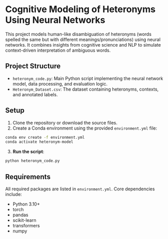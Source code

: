 # Cognitive Modeling of Heteronyms Using Neural Networks

This project models human-like disambiguation of heteronyms (words spelled the same but with different meanings/pronunciations) using neural networks. It combines insights from cognitive science and NLP to simulate context-driven interpretation of ambiguous words.

## Project Structure

- `heteronym_code.py`: Main Python script implementing the neural network model, data processing, and evaluation logic.
- `Heteronym_Dataset.csv`: The dataset containing heteronyms, contexts, and annotated labels.

## Setup

1. Clone the repository or download the source files.
2. Create a Conda environment using the provided `environment.yml` file:

```bash
conda env create -f environment.yml
conda activate heteronym-model
```

3. **Run the script**:

```bash
python heteronym_code.py
```

## Requirements

All required packages are listed in `environment.yml`. Core dependencies include:
- Python 3.10+
- torch
- pandas
- scikit-learn
- transformers
- numpy

